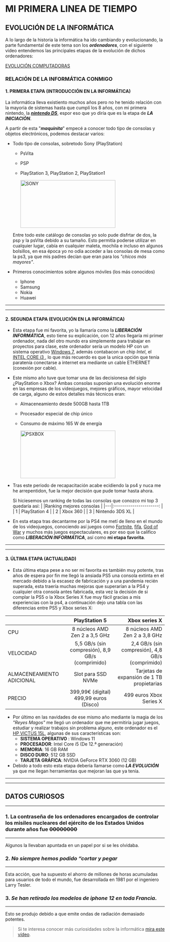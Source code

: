 # **MI PRIMERA LINEA DE TIEMPO** 
## **EVOLUCIÓN DE LA INFORMÁTICA**
   A lo largo de la historia la informática ha ido cambiando y evolucionando, la parte fundamental de este tema son los ***ordenadores***, con el siguiente video entendemos las principales etapas de la evolución de dichos ordenadores:

   [EVOLUCIÓN COMPUTADORAS](https://www.youtube.com/watch?v=lsAeTXNQyIA "MEJOR VIDEO DE LA HISTORIA")
 
### **RELACIÓN DE LA INFORMÁTICA CONMIGO**

 #### 1. PRIMERA ETAPA (INTRODUCCIÓN EN LA INFORMÁTICA)
La informática lleva existiento muchos años pero no he tenido relación con la mayoria de sistemas hasta que cumplí los 8 años, con mi primera nintendo, la ***[nintendo DS](https://upload.wikimedia.org/wikipedia/commons/a/a0/Nintendo-DS-Lite-Black-Open.jpg "MI INICIO")***, espor eso que yo diría que es la etapa de ***LA INICIACIÓN***.

A partir de esta "***maquinita***" empecé a conocer todo tipo de consolas y objetos electrónicos, podemos destacar varios:

* Todo tipo de consolas, sobretodo Sony (PlayStation)
    * PsVita
    * PSP
    * PlayStation 3, PlayStation 2, PlayStation1

       <img src="https://e.rpp-noticias.io/xlarge/2019/02/01/422642_746672.jpg" alt="SONY"  width="300" height="150">


    Entre todo este catálogo de consolas yo solo pude disfrtar de dos, la psp y la psVita debido a su tamaño. Esto permitía poderse utilizar en cualquier lugar, cabía en cualquier maleta, mochila e incluso en algunos bolsillos, en esa época yo no odía acceder a las consolas de mesa como la ps3, ya que mis padres decían que eran para los *"chicos más mayores"*.

* Primeros conocimientos sobre algunos móviles (los más conocidos)
    * Iphone
    * Samsung
    * Nokia
    * Huawei

     
---
___

  #### 2. SEGUNDA ETAPA (EVOLUCIÓN EN LA INFORMÁTICA)
  * Esta etapa fue mi favorita, yo la llamaría como la ***LIBERACIÓN INFORMÁTICA***, esto tiene su explicación, con 12 años llegaría mi primer ordenador, nada del otro mundo era simplemente para trabajar en proyectos para clase, este ordenador sería un modelo HP con un sistema operativo [Windows 7](https://winaero.com/blog/wp-content/uploads/2015/04/Windows-7-Start-menu-default-font.png "WINDOWS 7"), además contabacon un chip *Intel*, el [INTEL CORE i3 ](https://www.profesionalreview.com/wp-content/uploads/2020/11/intel-core-i3-9-gen-1.jpg "INTEL"), lo que más recuerdo es que la unica opción que tenía paratenía conectarse a internet era mediante un cable ETHERNET (conexión por cable).
   
 * Este mismo año tuve que tomar una de las decisionesa del siglo ¿PlayStation o Xbox? Ambas consolas suponían una evolución enorme en las empresas de los videojuegos, mejores gráficos, mayor velocidad de carga, alguno de estos detalles más técnicos eran:
    * Almaceneamiento desde 500GB hasta 1TB
    * Procesador especial de chip único
    * Consumo de máximo 165 W de energía

      <img src="https://qph.cf2.quoracdn.net/main-qimg-1755eb2dd86fce9d62e7082aa4035044-lq" alt="PSXBOX" height="150" width="300">

 * Tras este periodo de recapacitación acabe ecidiendo la ps4 y nuca me he arrepentidon, fue la mejor decisión que pude tomar hasta ahora.

    Si hiciesemos un ranking de todas las consolas que conozco mi top 3 quedaría así:
     |   |Ranking mejores consolas |
     |---|:----------------------: |
     | 1 | PlayStation 4           |
     | 2 | Xbox 360                |
     | 3 | Nintendo 3DS XL         |
- En esta etapa tras decantarme por la PS4 me metí de lleno en el mundo de los videojuegos, conociendo así juegos como [Fortnite](https://images.bild.de/5b509693c302a10001b51109/9f5a19c0df1b5f4a3bccf6fa91f99676,bb94e1e1?w=992 "JUEGO DE MI INFANCIA"), [fifa](https://assets.nintendo.com/image/upload/c_fill,w_1200/q_auto:best/f_auto/dpr_2.0/ncom/software/switch/70010000038676/02b078ec6e65f597dc655c1b958bf2dd07961ea45db4d59688ca8746bf28ae6d "JUEGO AL QUE MÁS VICIÉ"), [God of War](https://image.api.playstation.com/vulcan/ap/rnd/202207/1210/4xJ8XB3bi888QTLZYdl7Oi0s.png "JUEGO QUE ME SORPRENDIÓ") y muchos más juegos espectaculares, es por eso que la califico como ***LIBERACIÓN INFORMÁTICA***, así como **mi etapa favorita**.

---
___
#### 3. ÚLTIMA ETAPA (ACTUALIDAD)
- Esta última etapa pese a no ser mi favorita es también muy potente, tras años de espera por fin me llegó la ansiada PS5 una consola extinta en el mercado debido a la escasez de fabricación y a una pandemia recién superada, esta traería muchas mejoras que superarían a la PS4 y cualquier otra consola antes fabricada, esta vez la decisión de si complar la PS5 o la Xbox Series X fue muy fácil gracias a mis experiencias con la ps4, a continuación dejo una tabla con las diferencias entre PS5 y Xbox series X:

|                           |PlayStation 5                                    |Xbox series X                                     |
|-------------              |:-------------:                                  | -----------:                                     |
|  CPU                      | 8 núcleos AMD Zen 2 a 3,5 GHz                   | 8 núcleos AMD Zen 2 a 3,8 GHz                    |
| VELOCIDAD                 | 5,5 GB/s (sin compresión), 8,9 GB/s (comprimido)| 2,4 GB/s (sin compresión), 4,8 GB/s (comprimido) |
| ALMACENEAMIENTO ADICIONAL | Slot para SSD NVMe                              | Tarjetas de expansión de 1 TB propietarias       |
| PRECIO                    | 399,99€ (digital) 499,99 euros (Disco)          | 499 euros Xbox Series X                          |

 
- Por último en las navidades de ese mismo año mediante la magia de los *"Reyes Magos"* me llegó un ordenador que me permitiría jugar juegos, estudiar y realizar trabajos sin problema alguno, este ordenador es el [HP VICTUS 15L](https://www.hp.com/es-es/shop/Html/Merch/Images/c08013309_1750x1285.jpg "MI ORDENADOR ACTUAL"), algunas de sus características son:
    * **SISTEMA OPERATIVO** : Windows 11
    * **PROCESADOR**: Intel Core i5 (De 12.ª generación)
    * **MEMORIA**: 16 GB RAM
    * **DISCO DURO**: 512 GB SSD
    * **TARJETA GRÁFICA**: NVIDIA GeForce RTX 3060 (12 GB)
- Debido a todo esto esta etapa debería llamarse como ***LA EVOLUCIÓN*** ya que me llegan herramientas que mejoran las que ya tenía. 

---
___


## DATOS CURIOSOS
---
### 1. **La contraseña de los ordenadores encargados de controlar los misiles nucleares del ejército de los Estados Unidos durante años fue ~~00000000~~**

___

  Algunos la llevaban apuntada en un papel por si se les olvidaba.
### 2. ***No siempre hemos podido “cortar y pegar***

___

  Esta acción, que ha supuesto el ahorro de millones de horas acumuladas para usuarios de todo el mundo, fue desarrollada en 1981 por el ingeniero Larry Tesler.
### 3. ***Se han retirado los modelos de iphone 12 en toda Francia***.

___

  Esto se produjo debido a que emite ondas de radiación demasiado potentes.


>  Si te interesa conocer más curiosidades sobre la informática [mira este vídeo](https://www.youtube.com/watch?v=beASp3H4Gxs "CURIOSIDADES SOBRE LA TECNOLOGÍA").

